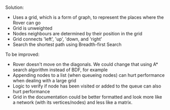 Solution:

- Uses a grid, which is a form of graph, to represent the places where the Rover can go
- Grid is unweighted
- Nodes neighbours are determined by their position in the grid
- Grid connects 'left', 'up', 'down, and 'right'
- Search the shortest path using Breadth-first Search

To be improved:

- Rover doesn't move on the diagonals. We could change that using A* search algorithm instead of BDF, for example
- Appending nodes to a list (when queueing nodes) can hurt performance when dealing with a large grid
- Logic to verify if node has been visited or added to the queue can also hurt performance
- Grid in the documentation could be better formatted and look more like a network (with its vertices/nodes) and less like a matrix.
